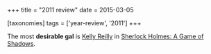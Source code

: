 +++
title = "2011 review"
date = 2015-03-05

[taxonomies]
tags = ['year-review', '2011']
+++

The most **desirable gal** is [Kelly Reilly] in [Sherlock Holmes: A Game
of Shadows].

  [Kelly Reilly]: http://en.wikipedia.org/wiki/Kelly_Reilly
  [Sherlock Holmes: A Game of Shadows]: http://movies.tshepang.net/sherlock-holmes-a-game-of-shadows
